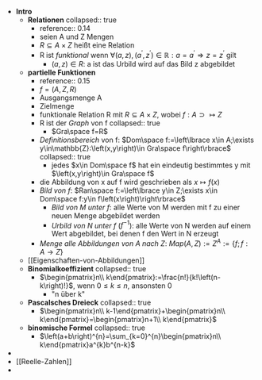 - **Intro**
	- **Relationen**
	  collapsed:: true
		- reference:: 0.14
		- seien A und Z Mengen
		- $R\subseteq A\times Z$ heißt eine Relation
		- R ist *funktional* wenn $\forall\left(a,z\right),\left(a^{\prime},z^{\prime}\right)\in\mathbb{R}:a=a^{\prime}\Rightarrow z=z^{\prime}$ gilt
			- $\left(a,z\right)\in R$: a ist das Urbild wird auf das Bild z abgebildet
	- **partielle Funktionen**
		- reference:: 0.15
		- $f=\left(A,Z,R\right)$
		- Ausgangsmenge A
		- Zielmenge
		- funktionale Relation R mit $R\subseteq A\times Z$, wobei $f:A\supset\mapsto Z$
		- R ist der *Graph* von f
		  collapsed:: true
			- $Gra\space f=R$
		- *Definitionsbereich* von f: $Dom\space f:=\left\lbrace x\in A;\exists y\in\mathbb{Z}:\left(x,y\right)\in Gra\space f\right\rbrace$
		  collapsed:: true
			- jedes $x\in Dom\space f$ hat ein eindeutig bestimmtes y mit $\left(x,y\right)\in Gra\space f$
		- die Abbildung von x auf f wird geschrieben als $x\mapsto f\left(x\right)$
		- *Bild von f*: $Ran\space f:=\left\lbrace y\in Z;\exists x\in Dom\space f:y\in f\left(x\right)\right\rbrace$
			- *Bild von M unter f*: alle Werte von M werden mit f zu einer neuen Menge abgebildet werden
			- *Urbild von N unter f* ($f^{-1}$): alle Werte von N werden auf einem Wert abgebildet, bei denen f den Wert in N erzeugt
		- *Menge alle Abbildungen von A nach Z*: $Map\left(A,Z\right):=Z^{A}:=\left\lbrace f;f:A\rightarrow Z\right\rbrace$
	- [[Eigenschaften-von-Abbildungen]]
	- **Binomialkoeffizient**
	  collapsed:: true
		- $\begin{pmatrix}n\\ k\end{pmatrix}:=\frac{n!}{k!\left(n-k\right)!}$, wenn $0\leq k\leq n$, ansonsten 0
			- "n über k"
	- **Pascalsches Dreieck**
	  collapsed:: true
		- $\begin{pmatrix}n\\ k-1\end{pmatrix}+\begin{pmatrix}n\\ k\end{pmatrix}=\begin{pmatrix}n+1\\ k\end{pmatrix}$
	- **binomische Formel**
	  collapsed:: true
		- $\left(a+b\right)^{n}=\sum_{k=0}^{n}\begin{pmatrix}n\\ k\end{pmatrix}a^{k}b^{n-k}$
-
- [[Reelle-Zahlen]]
-